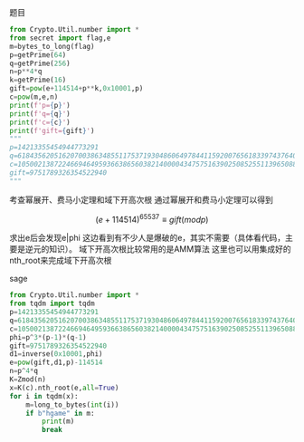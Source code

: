 题目
```py
from Crypto.Util.number import *
from secret import flag,e
m=bytes_to_long(flag)
p=getPrime(64)
q=getPrime(256)
n=p**4*q
k=getPrime(16)
gift=pow(e+114514+p**k,0x10001,p)
c=pow(m,e,n)
print(f'p={p}')
print(f'q={q}')
print(f'c={c}')
print(f'gift={gift}')
"""
p=14213355454944773291
q=61843562051620700386348551175371930486064978441159200765618339743764001033297
c=105002138722466946495936638656038214000043475751639025085255113965088749272461906892586616250264922348192496597986452786281151156436229574065193965422841
gift=9751789326354522940
"""
```

考查幂展开、费⻢⼩定理和域下开⾼次根
通过幂展开和费⻢⼩定理可以得到

$$
(e + 114514)^{65537} ≡ gift (mod p)
$$

求出e后会发现e|phi
这边看到有不少⼈是爆破的e，其实不需要（具体看代码，主要是逆元的知识）。
域下开⾼次根⽐较常⽤的是AMM算法
这⾥也可以⽤集成好的nth_root来完成域下开⾼次根



sage

```py
from Crypto.Util.number import *
from tqdm import tqdm
p=14213355454944773291
q=61843562051620700386348551175371930486064978441159200765618339743764001033297
c=105002138722466946495936638656038214000043475751639025085255113965088749272461906892586616250264922348192496597986452786281151156436229574065193965422841
phi=p^3*(p-1)*(q-1)
gift=9751789326354522940
d1=inverse(0x10001,phi)
e=pow(gift,d1,p)-114514
n=p^4*q
K=Zmod(n)
x=K(c).nth_root(e,all=True)
for i in tqdm(x):
    m=long_to_bytes(int(i))
    if b"hgame" in m:
        print(m)
        break
```

